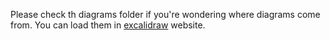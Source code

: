 Please check th diagrams folder if you're wondering where diagrams come from.
You can load them in [excalidraw](https://excalidraw.com/) website.
